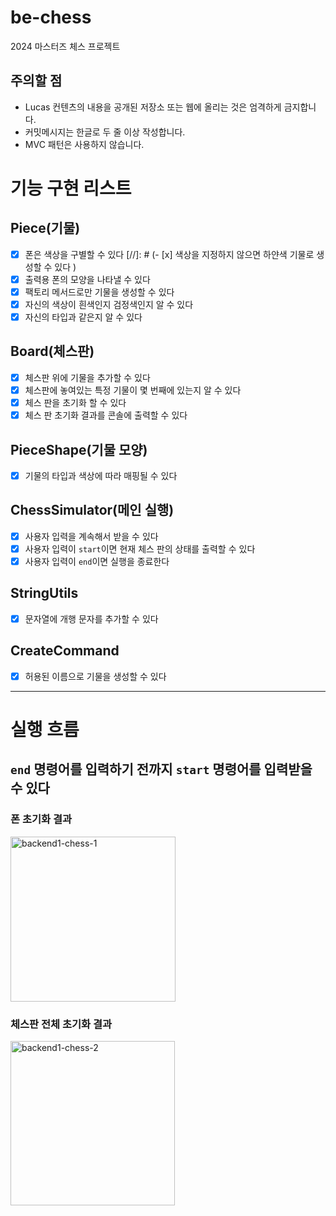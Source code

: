 # be-chess

2024 마스터즈 체스 프로젝트

## 주의할 점

- Lucas 컨텐츠의 내용을 공개된 저장소 또는 웹에 올리는 것은 엄격하게 금지합니다.
- 커밋메시지는 한글로 두 줄 이상 작성합니다.
- MVC 패턴은 사용하지 않습니다.

# 기능 구현 리스트
## Piece(기물)
- [x] 폰은 색상을 구별할 수 있다
[//]: # (- [x] 색상을 지정하지 않으면 하얀색 기물로 생성할 수 있다 )
- [x] 출력용 폰의 모양을 나타낼 수 있다
- [x] 팩토리 메서드로만 기물을 생성할 수 있다
- [x] 자신의 색상이 흰색인지 검정색인지 알 수 있다
- [x] 자신의 타입과 같은지 알 수 있다

## Board(체스판)
- [x] 체스판 위에 기물을 추가할 수 있다
- [x] 체스판에 놓여있는 특정 기물이 몇 번째에 있는지 알 수 있다
- [x] 체스 판을 초기화 할 수 있다
- [x] 체스 판 초기화 결과를 콘솔에 출력할 수 있다

## PieceShape(기물 모양)
- [x] 기물의 타입과 색상에 따라 매핑될 수 있다

## ChessSimulator(메인 실행)
- [x] 사용자 입력을 계속해서 받을 수 있다
- [x] 사용자 입력이 `start`이면 현재 체스 판의 상태를 출력할 수 있다
- [x] 사용자 입력이 `end`이면 실행을 종료한다

## StringUtils
- [x] 문자열에 개행 문자를 추가할 수 있다

## CreateCommand
- [x] 허용된 이름으로 기물을 생성할 수 있다

---

# 실행 흐름
## `end` 명령어를 입력하기 전까지 `start` 명령어를 입력받을 수 있다
### 폰 초기화 결과
<img width="264" alt="backend1-chess-1" src="https://gist.github.com/assets/87357932/e40f3e33-b805-401a-8df9-23a4b3f56354">

### 체스판 전체 초기화 결과
<img width="263" alt="backend1-chess-2" src="https://gist.github.com/assets/87357932/42d31602-b0fc-42ab-bdec-fadd7de6694a">
